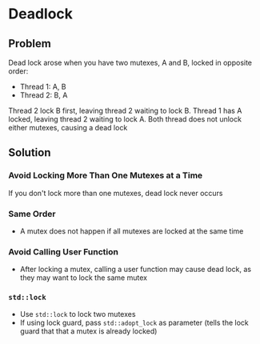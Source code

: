 # Deadlock

## Problem

Dead lock arose when you have two mutexes, A and B, locked in opposite order:
- Thread 1: A, B
- Thread 2: B, A

Thread 2 lock B first, leaving thread 2 waiting to lock B. Thread 1 has A
locked, leaving thread 2 waiting to lock A. Both thread does not unlock
either mutexes, causing a dead lock

## Solution

### Avoid Locking More Than One Mutexes at a Time

If you don't lock more than one mutexes, dead lock never occurs

### Same Order

- A mutex does not happen if all mutexes are locked at the same time

### Avoid Calling User Function

- After locking a mutex, calling a user function may cause dead lock,
as they may want to lock the same mutex

### `std::lock`

- Use `std::lock` to lock two mutexes
- If using lock guard, pass `std::adopt_lock` as parameter (tells the
lock guard that that a mutex is already locked)

